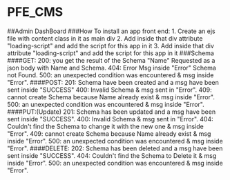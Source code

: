 # PFE_CMS
##Admin DashBoard
###How To install an app front end:
    1.  Create an ejs file with content class in it as main div
    2.  Add inside that div attribute "loading-script" and add the script for this app in it
    3.  Add inside that div attribute "loading-script" and add the script for this app in it
###Schema
####GET:
    200: you get the result of the Schema "Name" Requested as a json body with Name and Schema.
    404: Error Msg inside "Error" Schema not Found.
    500: an unexpected condition was encountered & msg inside "Error".
####POST:
    201: Schema have been created and a msg have been sent inside "SUCCESS"
    400: Invalid Schema & msg sent in "Error".
    409: cannot create Schema because Name already exist & msg inside "Error".
    500: an unexpected condition was encountered & msg inside "Error".
####PUT:(Update)
    201: Schema has been updated and a msg have been sent inside "SUCCESS".
    400: Invalid Schema & msg sent in "Error".
    404: Couldn't find the Schema to change it with the new one & msg inside "Error".
    409: cannot create Schema because Name already exist & msg inside "Error".
    500: an unexpected condition was encountered & msg inside "Error".
####DELETE:
    202: Schema has been deleted and a msg have been sent inside "SUCCESS".
    404: Couldn't find the Schema to Delete it & msg inside "Error".
    500: an unexpected condition was encountered & msg inside "Error".
    